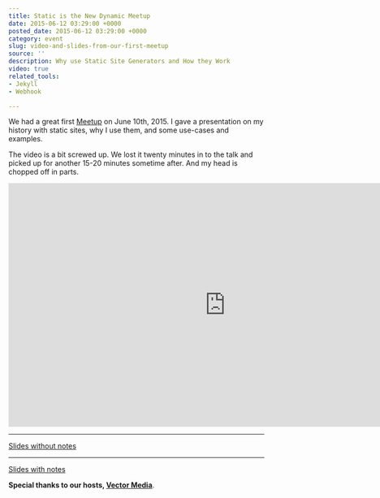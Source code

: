 ```yaml
---
title: Static is the New Dynamic Meetup
date: 2015-06-12 03:29:00 +0000
posted_date: 2015-06-12 03:29:00 +0000
category: event
slug: video-and-slides-from-our-first-meetup
source: ''
description: Why use Static Site Generators and How they Work
video: true
related_tools:
- Jekyll
- Webhook

---
```

We had a great first [Meetup](http://www.meetup.com/The-New-Dynamic/events/222477212/) on June 10th, 2015. I gave a presentation on my history with static sites, why I use them, and some use-cases and examples.

The video is a bit screwed up. We lost it twenty minutes in to the talk and picked up for another 15-20 minutes sometime after. And my head is chopped off in parts.

<div class="embed-container">
<iframe width="853" height="480" src="https://www.youtube-nocookie.com/embed/videoseries?list=PLP3gqevVmKF_gPf2rz1_mXWxZeBqIi-lK&showinfo=0" frameborder="0" allowfullscreen></iframe>
</div>

---
<div class="embed-container">
<script async class="speakerdeck-embed" data-id="a8700372e0f64f81a1893202ace51d16" data-ratio="1.77777777777778" src="//speakerdeck.com/assets/embed.js"></script>
</div>

[Slides without notes](https://speakerdeck.com/budparr/static-site-generators-and-the-post-cms-paradigm-ii-without-notes)

---
<div class="embed-container">
<script async class="speakerdeck-embed" data-id="fadb91822fe943dea99f6856e36ff621" data-ratio="1.34031413612565" src="//speakerdeck.com/assets/embed.js"></script>
</div>

[Slides with notes](https://speakerdeck.com/budparr/static-site-generators-and-the-post-cms-paradigm-1)


**Special thanks to our hosts, [Vector Media](https://www.vectormediagroup.com/)**.

